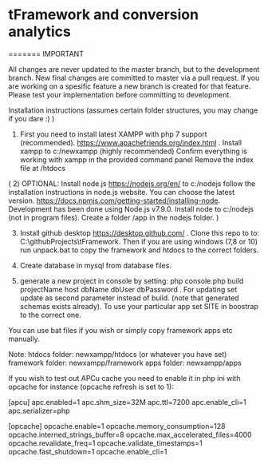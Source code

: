 # tFramework and conversion analytics


=======
IMPORTANT

All changes are never updated to the master branch, but to the development branch. New final changes are committed to master via a pull request. If you are working on a spesific feature a new branch is created for that feature. Please test your implementation before committing to development. 

Installation instructions (assumes certain folder structures, you may change if you dare :) )

1) First you need to install latest XAMPP with php 7 support (recommended). https://www.apachefriends.org/index.html . 
Install xampp to c:/newxampp (highly recommended)
Confirm everything is working with xampp in the provided command panel
Remove the index file at /htdocs 

( 2) OPTIONAL: Install node.js https://nodejs.org/en/ to c:/nodejs follow the installation instructions in node.js website.  You can choose the latest version. https://docs.npmjs.com/getting-started/installing-node. Development has been done using Node.js v7.9.0. Install node to c:/nodejs (not in program files). Create a folder /app in the nodejs folder. )

3) Install github desktop https://desktop.github.com/ . Clone this repo to to: C:\githubProjects\tFramework. Then if you are using windows (7,8 or 10) run unpack.bat to copy the framework and htdocs to the correct folders.

4) Create database in mysql from database files. 

5) generate a new project in console by setting: php console.php build projectName host dbName dbUser dbPassword . For updating set update as second parameter instead of build. 
   (note that generated schemas exists already). To use your particular app set SITE in boostrap to the correct one. 

You can use bat files if you wish or simply copy framework apps etc manually. 

Note:
htdocs folder: newxampp/htdocs (or whatever you have set)
framework folder: newxampp/framework
apps folder: newxampp/apps

If you wish to test out APCu cache you need to enable it in php ini with opcache for instance (opcache refresh is set to 1): 

[apcu]
apc.enabled=1
apc.shm_size=32M
apc.ttl=7200
apc.enable_cli=1
apc.serializer=php

[opcache]
opcache.enable=1
opcache.memory_consumption=128
opcache.interned_strings_buffer=8
opcache.max_accelerated_files=4000
opcache.revalidate_freq=1
opcache.validate_timestamps=1
opcache.fast_shutdown=1
opcache.enable_cli=1


